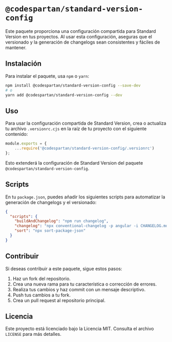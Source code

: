 # `@codespartan/standard-version-config`

Este paquete proporciona una configuración compartida para Standard Version en tus proyectos. Al usar esta configuración, aseguras que el versionado y la generación de changelogs sean consistentes y fáciles de mantener.

## Instalación

Para instalar el paquete, usa `npm` o `yarn`:

```sh
npm install @codespartan/standard-version-config --save-dev
# o
yarn add @codespartan/standard-version-config --dev
```

## Uso

Para usar la configuración compartida de Standard Version, crea o actualiza tu archivo `.versionrc.cjs` en la raíz de tu proyecto con el siguiente contenido:

```js
module.exports = {
	...require('@codespartan/standard-version-config/.versionrc')
};
```

Esto extenderá la configuración de Standard Version del paquete `@codespartan/standard-version-config`.

## Scripts

En tu `package.json`, puedes añadir los siguientes scripts para automatizar la generación de changelogs y el versionado:

```json
{
  "scripts": {
    "buildAndChangelog": "npm run changelog",
    "changelog": "npx conventional-changelog -p angular -i CHANGELOG.md -s -r 0 && git add CHANGELOG.md",
    "sort": "npx sort-package-json"
  }
}
```

## Contribuir

Si deseas contribuir a este paquete, sigue estos pasos:

1. Haz un fork del repositorio.
2. Crea una nueva rama para tu característica o corrección de errores.
3. Realiza tus cambios y haz commit con un mensaje descriptivo.
4. Push tus cambios a tu fork.
5. Crea un pull request al repositorio principal.

## Licencia

Este proyecto está licenciado bajo la Licencia MIT. Consulta el archivo `LICENSE` para más detalles.
